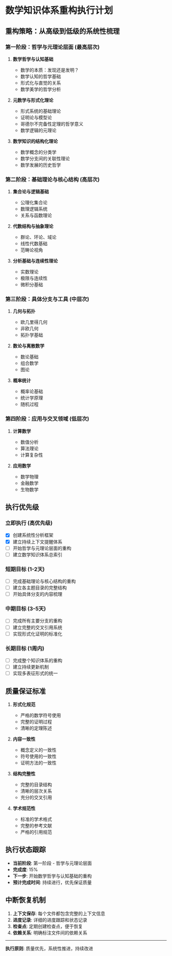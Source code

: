 # 数学知识体系重构执行计划

## 重构策略：从高级到低级的系统性梳理

### 第一阶段：哲学与元理论层面 (最高层次)

1. **数学哲学与认知基础**
   - 数学的本质：发现还是发明？
   - 数学认知的哲学基础
   - 形式化与直觉的关系
   - 数学美学的哲学分析

2. **元数学与形式化理论**
   - 形式系统的基础理论
   - 证明论与模型论
   - 哥德尔不完备性定理的哲学意义
   - 数学逻辑的元理论

3. **数学知识的结构化理论**
   - 数学概念的分类学
   - 数学分支间的关联性理论
   - 数学发展的历史哲学

### 第二阶段：基础理论与核心结构 (高层次)

1. **集合论与逻辑基础**
   - 公理化集合论
   - 数理逻辑系统
   - 关系与函数理论

2. **代数结构与抽象理论**
   - 群论、环论、域论
   - 线性代数基础
   - 范畴论视角

3. **分析基础与连续性理论**
   - 实数理论
   - 极限与连续性
   - 微积分基础

### 第三阶段：具体分支与工具 (中层次)

1. **几何与拓扑**
   - 欧几里得几何
   - 非欧几何
   - 拓扑学基础

2. **数论与离散数学**
   - 数论基础
   - 组合数学
   - 图论

3. **概率统计**
   - 概率论基础
   - 统计学原理
   - 随机过程

### 第四阶段：应用与交叉领域 (低层次)

1. **计算数学**
   - 数值分析
   - 算法理论
   - 计算复杂性

2. **应用数学**
   - 数学物理
   - 金融数学
   - 生物数学

## 执行优先级

### 立即执行 (高优先级)

- [x] 创建系统性分析框架
- [x] 建立持续上下文提醒体系
- [ ] 开始哲学与元理论层面的重构
- [ ] 建立数学知识体系总索引

### 短期目标 (1-2天)

- [ ] 完成基础理论与核心结构的重构
- [ ] 建立各主题目录的完整结构
- [ ] 开始具体分支的内容梳理

### 中期目标 (3-5天)

- [ ] 完成所有主要分支的重构
- [ ] 建立完整的交叉引用系统
- [ ] 实现形式化证明的标准化

### 长期目标 (1周内)

- [ ] 完成整个知识体系的重构
- [ ] 建立持续更新机制
- [ ] 实现多表征形式的统一

## 质量保证标准

1. **形式化规范**
   - 严格的数学符号使用
   - 完整的证明过程
   - 清晰的定理陈述

2. **内容一致性**
   - 概念定义的一致性
   - 符号使用的一致性
   - 证明方法的一致性

3. **结构完整性**
   - 完整的目录结构
   - 清晰的层次关系
   - 充分的交叉引用

4. **学术规范性**
   - 标准的学术格式
   - 完整的参考文献
   - 严格的引用规范

## 执行状态跟踪

- **当前阶段**: 第一阶段 - 哲学与元理论层面
- **完成度**: 15%
- **下一步**: 开始数学哲学与认知基础的重构
- **预计完成时间**: 持续进行，优先保证质量

## 中断恢复机制

1. **上下文保存**: 每个文件都包含完整的上下文信息
2. **进度记录**: 详细的进度跟踪和状态记录
3. **检查点**: 定期创建检查点，便于恢复
4. **依赖关系**: 明确标注文件间的依赖关系

---

**执行原则**: 质量优先，系统性推进，持续改进
